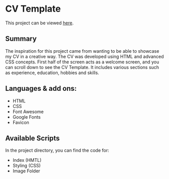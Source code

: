# CV Template

This project can be viewed [here](https://noelledons.github.io/cv-template/).

## Summary
The inspiration for this project came from wanting to be able to showcase my CV in a creative way. The CV was developed using HTML and advanced CSS concepts. 
First half of the screen acts as a welcome screen, and you can scroll down to see the CV Template. It includes various sections such as experience, education, hobbies and skills.

## Languages & add ons:
- HTML
- CSS
- Font Awesome
- Google Fonts
- Favicon

## Available Scripts

In the project directory, you can find the code for:
 - Index (HMTL)
 - Styling (CSS)
 - Image Folder
